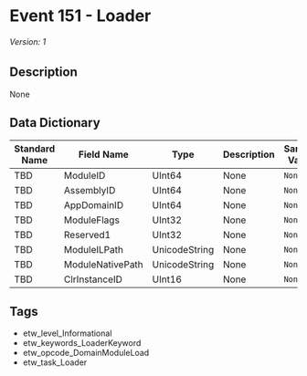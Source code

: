 # Event 151 - Loader
###### Version: 1

## Description
None

## Data Dictionary
|Standard Name|Field Name|Type|Description|Sample Value|
|---|---|---|---|---|
|TBD|ModuleID|UInt64|None|`None`|
|TBD|AssemblyID|UInt64|None|`None`|
|TBD|AppDomainID|UInt64|None|`None`|
|TBD|ModuleFlags|UInt32|None|`None`|
|TBD|Reserved1|UInt32|None|`None`|
|TBD|ModuleILPath|UnicodeString|None|`None`|
|TBD|ModuleNativePath|UnicodeString|None|`None`|
|TBD|ClrInstanceID|UInt16|None|`None`|

## Tags
* etw_level_Informational
* etw_keywords_LoaderKeyword
* etw_opcode_DomainModuleLoad
* etw_task_Loader